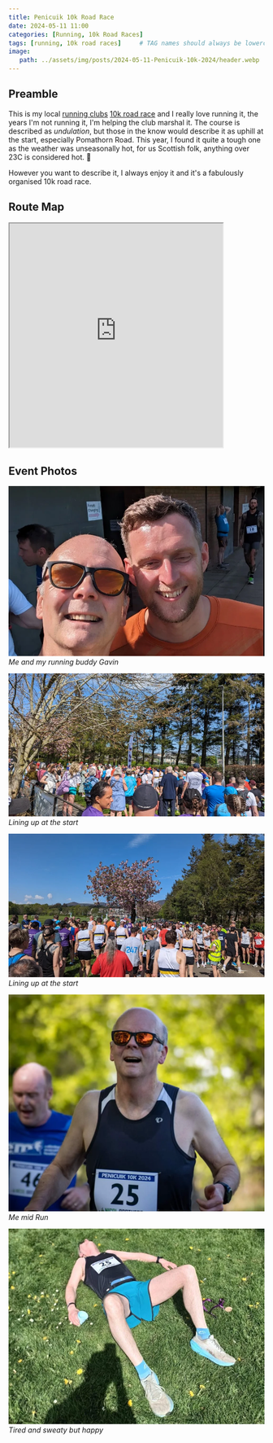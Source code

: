 ```yaml
---
title: Penicuik 10k Road Race
date: 2024-05-11 11:00
categories: [Running, 10k Road Races]
tags: [running, 10k road races]     # TAG names should always be lowercase
image:
   path: ../assets/img/posts/2024-05-11-Penicuik-10k-2024/header.webp
---
```


## Preamble

This is my local [running clubs](https://penicuikharriers.org.uk/) [10k road race](https://penicuikharriers.org.uk/10k-road-race/) and I really love running it, the years I'm not running it, I'm helping the club marshal it. The course is described as _undulation_, but those in the know would describe it as uphill at the start, especially Pomathorn Road. This year, I found it quite a tough one as the weather was unseasonally hot, for us Scottish folk, anything over 23C is considered hot. 🤣

However you want to describe it, I always enjoy it and it's a fabulously organised 10k road race.

## Route Map

<iframe src="https://www.google.com/maps/d/embed?mid=1OFamEzCynrZMmd9cVe5XemWfMq4&hl=en&ehbc=2E312F" width="420" height="440"></iframe>

## Event Photos

![Gavin Abel](../../assets/img/posts/2024-05-11-Penicuik-10k-2024/PXL_20240511_094814333.MP.webp)_Me and my running buddy Gavin_

![Lining up for the start](../../assets/img/posts/2024-05-11-Penicuik-10k-2024/PXL_20240511_100005277.MP.webp)_Lining up at the start_

![Lining up for the start](../../assets/img/posts/2024-05-11-Penicuik-10k-2024/PXL_20240511_100021214.webp)_Lining up at the start_

![Running the Penicuik 10k](../../assets/img/posts/2024-05-11-Penicuik-10k-2024/FB_IMG_1715892432469.webp)_Me mid Run_

![Me at the finish, knackered](../../assets/img/posts/2024-05-11-Penicuik-10k-2024/Penicuik_10k_Finished.webp)_Tired and sweaty but happy_
